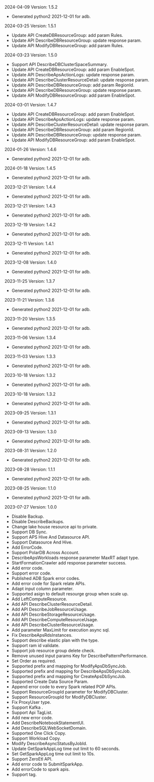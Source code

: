 2024-04-09 Version: 1.5.2
- Generated python2 2021-12-01 for adb.

2024-03-25 Version: 1.5.1
- Update API CreateDBResourceGroup: add param Rules.
- Update API DescribeDBResourceGroup: update response param.
- Update API ModifyDBResourceGroup: add param Rules.


2024-03-23 Version: 1.5.0
- Support API DescribeDBClusterSpaceSummary.
- Update API CreateDBResourceGroup: add param EnableSpot.
- Update API DescribeApsActionLogs: update response param.
- Update API DescribeClusterResourceDetail: update response param.
- Update API DescribeDBResourceGroup: add param RegionId.
- Update API DescribeDBResourceGroup: update response param.
- Update API ModifyDBResourceGroup: add param EnableSpot.


2024-03-01 Version: 1.4.7
- Update API CreateDBResourceGroup: add param EnableSpot.
- Update API DescribeApsActionLogs: update response param.
- Update API DescribeClusterResourceDetail: update response param.
- Update API DescribeDBResourceGroup: add param RegionId.
- Update API DescribeDBResourceGroup: update response param.
- Update API ModifyDBResourceGroup: add param EnableSpot.


2024-01-26 Version: 1.4.6
- Generated python2 2021-12-01 for adb.

2024-01-18 Version: 1.4.5
- Generated python2 2021-12-01 for adb.

2023-12-21 Version: 1.4.4
- Generated python2 2021-12-01 for adb.

2023-12-21 Version: 1.4.3
- Generated python2 2021-12-01 for adb.

2023-12-19 Version: 1.4.2
- Generated python2 2021-12-01 for adb.

2023-12-11 Version: 1.4.1
- Generated python2 2021-12-01 for adb.

2023-12-08 Version: 1.4.0
- Generated python2 2021-12-01 for adb.

2023-11-25 Version: 1.3.7
- Generated python2 2021-12-01 for adb.

2023-11-21 Version: 1.3.6
- Generated python2 2021-12-01 for adb.

2023-11-20 Version: 1.3.5
- Generated python2 2021-12-01 for adb.

2023-11-06 Version: 1.3.4
- Generated python2 2021-12-01 for adb.

2023-11-03 Version: 1.3.3
- Generated python2 2021-12-01 for adb.

2023-10-18 Version: 1.3.2
- Generated python2 2021-12-01 for adb.

2023-10-18 Version: 1.3.2
- Generated python2 2021-12-01 for adb.

2023-09-25 Version: 1.3.1
- Generated python2 2021-12-01 for adb.

2023-09-13 Version: 1.3.0
- Generated python2 2021-12-01 for adb.

2023-08-31 Version: 1.2.0
- Generated python2 2021-12-01 for adb.

2023-08-28 Version: 1.1.1
- Generated python2 2021-12-01 for adb.

2023-08-25 Version: 1.1.0
- Generated python2 2021-12-01 for adb.

2023-07-27 Version: 1.0.0
- Disable Backup.
- Disable DescribeBackups.
- Change  lake house resource api  to private.
- Support DB Sync.
- Support APS Hive And Datasource API.
- Support Datasource And Hive.
- Add ErrorCode.
- Support PolarDB Across Account.
- DescribeApsWorkloads response parameter MaxRT  adapt type.
- StartFormationCrawler add response parameter success.
- Add error code.
- Support error code.
- Published ADB Spark error codes.
- Add error code for Spark relate APIs.
- Adapt input column parameter.
- Supported asign to default resourge group when scale up.
- Add LeftComputeResource.
- Add API DescribeClusterResourceDetail.
- Add API DescribeJobResourceUsage.
- Add API DescribeStorageResourceUsage.
- Add API DescribeComputeResourceUsage.
- Add API DescribeClusterResourceUsage.
- Add parameter MaxLimit for execution async sql.
- Fix DescribeApsRdsInstances.
- Support describe elastic plan with the type.
- Support ram id validate.
- Support job resource group delete check.
- Remove unused input params Key for DescribePatternPerformance.
- Set Order as required.
- Supported prefix and mapping for ModifyApsDbSyncJob.
- Supported prefix and mapping for DescribeApsDbSyncJob.
- Supported prefix and mapping for CreateApsDbSyncJob.
- Supported Create Data Source Param.
- Append error code to every Spark related POP APIs.
- Support ResourceGroupId parameter for ModifyDBCluster.
- Support ResourceGroupId for ModifyDBCluster.
- Fix ProxyUser type.
- Support Kafka .
- Support Api TagList.
- Add new error code.
- Add DescribeNotebookStatementUI.
- Add DescribeSQLWebSocketDomain.
- Supported One Click Copy.
- Support Workload Copy.
- Modify DescribeAsyncStatusByJobId.
- Update GetSparkAppLog time out limit to 60 seconds.
- Set GetSparkAppLog time out limit to 10s.
- Support ZeroEtl API.
- Add error code to SubmitSparkApp.
- Add errorCode to spark apis.
- Support tag.

